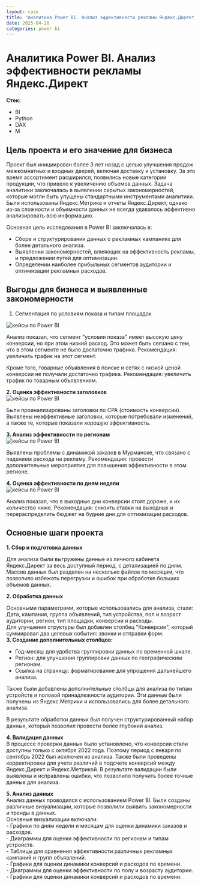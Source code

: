 ```yaml
---
layout: case
title: "Аналитика Power BI. Анализ эффективности рекламы Яндекс.Директ. Выгрузка данных и построение модели"
date: 2025-04-28
categories: power bi
---
```

# Аналитика Power BI. Анализ эффективности рекламы Яндекс.Директ


**Стек:**
- BI
- Python
- DAX
- M

## Цель проекта и его значение для бизнеса

<p>Проект был инициирован более 3 лет назад с целью улучшения продаж межкомнатных и входных дверей, включая доставку и установку.   
За это время ассортимент расширился, появились новые категории продукции, что привело к увеличению объемов данных. Задача аналитики заключалась в выявлении скрытых закономерностей, которые могли быть упущены стандартными инструментами аналитики. Были использованы Яндекс.Метрика и отчеты Яндекс.Директ, однако из-за сложности и объемности данных не всегда удавалось эффективно анализировать всю информацию.</p>

<p> Основная цель исследования в Power BI заключалась в:
<ul>
  <li>Сборе и структурировании данных о рекламных кампаниях для более детального анализа.</li>
  <li>Выявлении закономерностей, влияющих на эффективность рекламы, и предложении путей для оптимизации.</li>
  <li>Определении наиболее прибыльных сегментов аудитории и оптимизации рекламных расходов.</li>
</ul>
</p>

<h2>Выгоды для бизнеса и выявленные закономерности</h2>


1. Сегментация по условиям показа и типам площадок
  <div class="case-image">
    <img src="{{ site.baseurl }}/assets/images/bi_typeplacements.png" alt="кейсы по Power BI" class="img-fluid w-50">
  </div>

  <div class="case-content">
    <p>
Анализ показал, что сегмент "условия показа" имеет высокую цену конверсии, но при этом низкий расход. Это может быть связано с тем, что в этом сегменте не было достаточно трафика. Рекомендация: увеличить трафик на этот сегмент.
    </p>
  </div>

  <div class="case-content">
    <p>Кроме того, товарные объявления в поиске и сетях с низкой ценой конверсии не получали достаточно трафика. Рекомендация: увеличить трафик по товарным объявлениям.
    </p>
    <strong>2. Оценка эффективности заголовков</strong> <br>
    <div class="case-image">
      <img src="{{ site.baseurl }}/assets/images/bi_headers.png" alt="кейсы по Power BI" class="img-fluid w-50">
    </div>
    <p>Были проанализированы заголовки по CPA (стоимость конверсии). Выявлены неэффективные заголовки, которые потребовали изменений, а также те, которые показали хорошую эффективность.
    </p>
    <strong>3. Анализ эффективности по регионам</strong>
    <div class="case-image">
      <img src="{{ site.baseurl }}/assets/images/bi_regions.png" alt="кейсы по Power BI" class="img-fluid w-50">
    </div>
    <p>Выявлены проблемы с динамикой заказов в Мурманске, что связано с падением расхода на рекламу. Рекомендация: провести дополнительные мероприятия для повышения эффективности в этом регионе.
    </p>
    <strong>4. Оценка эффективности по дням недели</strong>
    <div class="case-image">
      <img src="{{ site.baseurl }}/assets/images/bi_days.png" alt="кейсы по Power BI" class="img-fluid w-50">
    </div>
    <p>Анализ показал, что в выходные дни конверсии стоят дороже, и их количество ниже. Рекомендация: снизить ставки на выходных и перераспределить бюджет на будние дни для оптимизации расходов.
    </p>
  </div>


## Основные шаги проекта
<div class="case-content">
  <strong>1. Сбор и подготовка данных</strong>
<br>
  <p>
    Для анализа были выгружены данные из личного кабинета Яндекс.Директ за весь доступный период, с детализацией по дням. Массив данных был разделен на несколько файлов по месяцам, что позволило избежать перегрузки и ошибок при обработке больших объемов данных.  
  </p>
  <strong>2. Обработка данных</strong><br>
  <p> 
    Основными параметрами, которые использовались для анализа, стали: <br>
    Дата, кампания, группа объявлений, тип устройства, пол и возраст аудитории, регион, тип площадки, конверсии и расходы. <br>
    Для улучшения структуры был добавлен столбец "Конверсии", который суммировал два целевых события: звонки и отправки форм. <br>
    <strong>3. Создание дополнительных столбцов:</strong>
    <ul>
      <li>Год-месяц: для удобства группировки данных по временной шкале.</li>
      <li>Регион: для улучшения группировки данных по географическим регионам.</li>
      <li>Ссылка на страницу: форматирование для упрощения дальнейшего анализа.</li>
    </ul>

  </p>
  <p>Также были добавлены дополнительные столбцы для анализа по типам устройств и половой принадлежности аудитории. Эти данные были получены из Яндекс.Метрики и использовались для более детального анализа.</p>
<p>В результате обработки данных был получен структурированный набор данных, который позволил провести более глубокий анализ.</p>
<p>
  <strong>4. Валидация данных</strong><br>
  В процессе проверки данных было установлено, что конверсии стали доступны только с октября 2022 года. Поэтому период с января по сентябрь 2022 был исключен из анализа. Также были проведены корректировки для учета различий в подсчете конверсий между Яндекс.Директ и Яндекс.Метрикой. В результате валидации были выявлены и исправлены ошибки, что позволило получить более точные данные для анализа.</p>

</div>
<p>
  <strong>5. Анализ данных</strong>
<br>
  Анализ данных проводился с использованием Power BI. Были созданы различные визуализации, которые позволили выявить закономерности и тренды в данных. <br>
  Основные визуализации включали: <br>
  - Графики по дням недели и месяцам для оценки динамики заказов и расходов. <br>
  - Диаграммы для оценки эффективности по регионам и типам устройств. <br>
  - Таблицы для сравнения эффективности различных рекламных кампаний и групп объявлений. <br>
  - Графики для оценки динамики конверсий и расходов по времени. <br>
  - Диаграммы для оценки эффективности по полу и возрасту аудитории. <br>
  - Графики для оценки динамики конверсий и расходов по времени. <br>
</p>